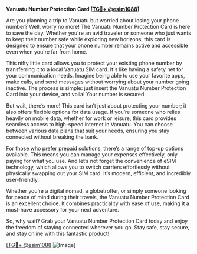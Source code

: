 **Vanuatu Number Protection Card [[TG💪+ @esim1088](https://t.me/s/esim1088)]**

Are you planning a trip to Vanuatu but worried about losing your phone number? Well, worry no more! The Vanuatu Number Protection Card is here to save the day. Whether you're an avid traveler or someone who just wants to keep their number safe while exploring new horizons, this card is designed to ensure that your phone number remains active and accessible even when you're far from home.

This nifty little card allows you to protect your existing phone number by transferring it to a local Vanuatu SIM card. It's like having a safety net for your communication needs. Imagine being able to use your favorite apps, make calls, and send messages without worrying about your number going inactive. The process is simple: just insert the Vanuatu Number Protection Card into your device, and voila! Your number is secured.

But wait, there’s more! This card isn’t just about protecting your number; it also offers flexible options for data usage. If you’re someone who relies heavily on mobile data, whether for work or leisure, this card provides seamless access to high-speed internet in Vanuatu. You can choose between various data plans that suit your needs, ensuring you stay connected without breaking the bank.

For those who prefer prepaid solutions, there’s a range of top-up options available. This means you can manage your expenses effectively, only paying for what you use. And let’s not forget the convenience of eSIM technology, which allows you to switch carriers effortlessly without physically swapping out your SIM card. It’s modern, efficient, and incredibly user-friendly.

Whether you’re a digital nomad, a globetrotter, or simply someone looking for peace of mind during their travels, the Vanuatu Number Protection Card is an excellent choice. It combines practicality with ease of use, making it a must-have accessory for your next adventure.

So, why wait? Grab your Vanuatu Number Protection Card today and enjoy the freedom of staying connected wherever you go. Stay safe, stay secure, and stay online with this fantastic product!

[[TG💪+ @esim1088](https://t.me/s/esim1088) ![Image](https://i.postimg.cc/Y0z9fWf4/image.png)]